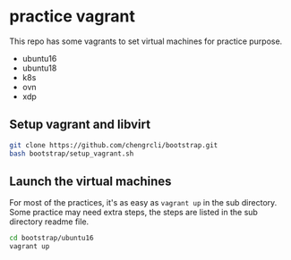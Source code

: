 # practice vagrant

This repo has some vagrants to set virtual machines for practice purpose.
- ubuntu16
- ubuntu18
- k8s
- ovn
- xdp

## Setup vagrant and libvirt

```bash
git clone https://github.com/chengrcli/bootstrap.git
bash bootstrap/setup_vagrant.sh
```

## Launch the virtual machines

For most of the practices, it's as easy as `vagrant up` in the sub directory.
Some practice may need extra steps, the steps are listed in the sub directory readme file.

```bash
cd bootstrap/ubuntu16
vagrant up
```
